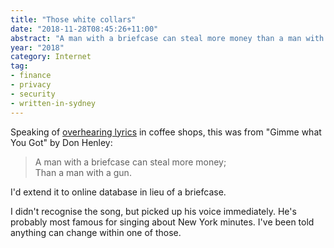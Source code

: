 ```yaml
---
title: "Those white collars"
date: "2018-11-28T08:45:26+11:00"
abstract: "A man with a briefcase can steal more money than a man with a gun."
year: "2018"
category: Internet
tag:
- finance
- privacy
- security
- written-in-sydney
---
```

Speaking of [overhearing lyrics] in coffee shops, this was from "Gimme what You Got" by Don Henley:

> A man with a briefcase can steal more money;  
> Than a man with a gun.  

I'd extend it to online database in lieu of a briefcase.

I didn't recognise the song, but picked up his voice immediately. He's probably most famous for singing about New York minutes. I've been told anything can change within one of those.

[overhearing lyrics]: https://rubenerd.com/corinne-bailey-rae-put-your-records-on/ "Corrine Bailey Rae, Put Your Records On"
